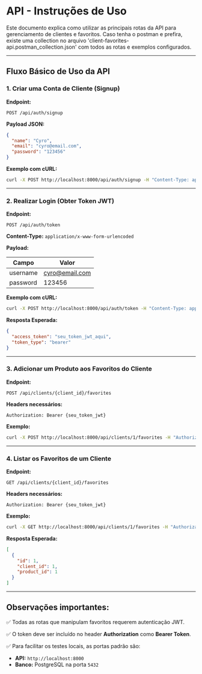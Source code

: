 
# API - Instruções de Uso

Este documento explica como utilizar as principais rotas da API para gerenciamento de clientes e favoritos. Caso tenha o postman e prefira, existe uma collection no arquivo 'client-favorites-api.postman_collection.json' com todos as rotas e exemplos configurados.

---

## Fluxo Básico de Uso da API

### 1. Criar uma Conta de Cliente (Signup)

**Endpoint:**

```
POST /api/auth/signup
```

**Payload JSON:**

```json
{
  "name": "Cyro",
  "email": "cyro@email.com",
  "password": "123456"
}
```

**Exemplo com cURL:**

```bash
curl -X POST http://localhost:8000/api/auth/signup -H "Content-Type: application/json" -d '{"name":"Cyro","email":"cyro@email.com","password":"123456"}'
```

---

### 2. Realizar Login (Obter Token JWT)

**Endpoint:**

```
POST /api/auth/token
```

**Content-Type:** `application/x-www-form-urlencoded`

**Payload:**

| Campo     | Valor          |
|-----------|----------------|
| username  | cyro@email.com |
| password  | 123456         |

**Exemplo com cURL:**

```bash
curl -X POST http://localhost:8000/api/auth/token -H "Content-Type: application/x-www-form-urlencoded" -d "username=cyro@email.com&password=123456"
```

**Resposta Esperada:**

```json
{
  "access_token": "seu_token_jwt_aqui",
  "token_type": "bearer"
}
```

---

### 3. Adicionar um Produto aos Favoritos do Cliente

**Endpoint:**

```
POST /api/clients/{client_id}/favorites
```

**Headers necessários:**

```
Authorization: Bearer {seu_token_jwt}
```

**Exemplo:**

```bash
curl -X POST http://localhost:8000/api/clients/1/favorites -H "Authorization: Bearer seu_token_jwt_aqui" -H "Content-Type: application/json" -d '{"product_id": 1}'
```

---

### 4. Listar os Favoritos de um Cliente

**Endpoint:**

```
GET /api/clients/{client_id}/favorites
```

**Headers necessários:**

```
Authorization: Bearer {seu_token_jwt}
```

**Exemplo:**

```bash
curl -X GET http://localhost:8000/api/clients/1/favorites -H "Authorization: Bearer seu_token_jwt_aqui"
```

**Resposta Esperada:**

```json
[
  {
    "id": 1,
    "client_id": 1,
    "product_id": 1
  }
]
```

---

## Observações importantes:

✅ Todas as rotas que manipulam favoritos requerem autenticação JWT.

✅ O token deve ser incluído no header **Authorization** como **Bearer Token**.

✅ Para facilitar os testes locais, as portas padrão são:
- **API:** `http://localhost:8000`
- **Banco:** PostgreSQL na porta `5432`
